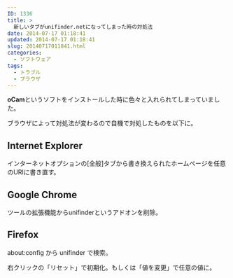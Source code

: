 ```yaml
---
ID: 1336
title: >
  新しいタブがunifinder.netになってしまった時の対処法
date: 2014-07-17 01:18:41
updated: 2014-07-17 01:18:41
slug: 20140717011841.html
categories:
  - ソフトウェア
tags:
  - トラブル
  - ブラウザ
---
```


<b>oCam</b>というソフトをインストールした時に色々と入れられてしまっていました。

<!--more-->

ブラウザによって対処法が変わるので自機で対処したものを以下に。

<h2>Internet Explorer</h2>
インターネットオプションの[全般]タブから書き換えられたホームページを任意のURIに書き直す。

<h2>Google Chrome</h2>
ツールの拡張機能からunifinderというアドオンを削除。

<h2>Firefox</h2>
about:config から unifinder で検索。

右クリックの「リセット」で初期化。もしくは「値を変更」で任意の値に。
